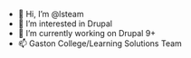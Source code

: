 - 👋 Hi, I’m @lsteam
- 👀 I’m interested in Drupal
- 🌱 I’m currently working on Drupal 9+
- 📫 Gaston College/Learning Solutions Team

<!---
lsteam/lsteam is a ✨ special ✨ repository because its `README.md` (this file) appears on your GitHub profile.
You can click the Preview link to take a look at your changes.
--->
